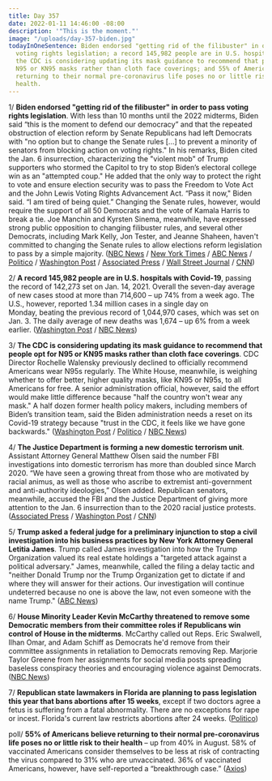 ```yaml
---
title: Day 357
date: 2022-01-11 14:46:00 -08:00
description: '"This is the moment."'
image: "/uploads/day-357-biden.jpg"
todayInOneSentence: Biden endorsed "getting rid of the filibuster" in order to pass
  voting rights legislation; a record 145,982 people are in U.S. hospitals with Covid-19;
  the CDC is considering updating its mask guidance to recommend that people opt for
  N95 or KN95 masks rather than cloth face coverings; and 55% of Americans believe
  returning to their normal pre-coronavirus life poses no or little risk to their
  health.
---
```


1/ **Biden endorsed "getting rid of the filibuster" in order to pass voting rights legislation**. With less than 10 months until the 2022 midterms, Biden said “this is the moment to defend our democracy” and that the repeated obstruction of election reform by Senate Republicans had left Democrats with "no option but to change the Senate rules \[...\] to prevent a minority of senators from blocking action on voting rights." In his remarks, Biden cited the Jan. 6 insurrection, characterizing the "violent mob" of Trump supporters who stormed the Capitol to try to stop Biden’s electoral college win as an "attempted coup." He added that the only way to protect the right to vote and ensure election security was to pass the Freedom to Vote Act and the John Lewis Voting Rights Advancement Act. “Pass it now," Biden said. “I am tired of being quiet.” Changing the Senate rules, however, would require the support of all 50 Democrats and the vote of Kamala Harris to break a tie. Joe Manchin and Kyrsten Sinema, meanwhile, have expressed strong public opposition to changing filibuster rules, and several other Democrats, including Mark Kelly, Jon Tester, and Jeanne Shaheen, haven't committed to changing the Senate rules to allow elections reform legislation to pass by a simple majority. ([NBC News](https://www.nbcnews.com/politics/white-house/biden-under-pressure-chart-voting-rights-path-atlanta-speech-n1287255) / [New York Times](https://www.nytimes.com/2022/01/11/us/politics/biden-filibuster-voting-rights.html) / [ABC News](https://abcnews.go.com/Politics/biden-make-forceful-push-voting-rights-filibuster-georgia/story?id=82187118) / [Politico](https://www.politico.com/news/2022/01/11/biden-harris-voting-rights-speech-526903) / [Washington Post](https://www.washingtonpost.com/politics/biden-voting-rights-filibuster/2022/01/11/ada7ce66-72dd-11ec-b202-b9b92330d4fa_story.html) / [Associated Press](https://apnews.com/article/voting-rights-joe-biden-georgia-voting-martin-luther-king-jr-dc4544c23622f35fc95d63afe512554d) / [Wall Street Journal](https://www.wsj.com/articles/biden-casts-election-law-votes-as-turning-point-for-nation-in-speech-11641897003?mod=hp_lead_pos1) / [CNN](https://www.cnn.com/politics/live-news/biden-harris-voting-rights-speech-01-11-2022/index.html))

2/ **A record 145,982 people are in U.S. hospitals with Covid-19**, passing the record of 142,273 set on Jan. 14, 2021. Overall the seven-day average of new cases stood at more than 714,600 – up 74% from a week ago. The U.S., however, reported 1.34 million cases in a single day on Monday, beating the previous record of 1,044,970 cases, which was set on Jan. 3. The daily average of new deaths was 1,674 – up 6% from a week earlier. ([Washington Post](https://www.washingtonpost.com/health/2022/01/10/covid-hospitalized-omicron/) / [NBC News](https://www.nbcnews.com/news/us-news/us-reports-record-13m-covid-cases-day-hospitalizations-soar-rcna11736))

3/ **The CDC is considering updating its mask guidance to recommend that people opt for N95 or KN95 masks rather than cloth face coverings**. CDC Director Rochelle Walensky previously declined to officially recommend Americans wear N95s regularly. The White House, meanwhile, is weighing whether to offer better, higher quality masks, like KN95 or N95s, to all Americans for free. A senior administration official, however, said the effort would make little difference because "half the country won't wear any mask." A half dozen former health policy makers, including members of Biden’s transition team, said the Biden administration needs a reset on its Covid-19 strategy because "trust in the CDC, it feels like we have gone backwards." ([Washington Post](https://www.washingtonpost.com/health/2022/01/10/cdc-weighs-n95-kn95-masks-guidance-omicron/) / [Politico](https://www.politico.com/news/2022/01/11/biden-n95-mask-distribution-526889) / [NBC News](https://www.nbcnews.com/politics/white-house/we-have-gone-backwards-covid-confusion-snarls-biden-white-house-n1287282))

4/ **The Justice Department is forming a new domestic terrorism unit**. Assistant Attorney General Matthew Olsen said the number FBI investigations into domestic terrorism has more than doubled since March 2020. “We have seen a growing threat from those who are motivated by racial animus, as well as those who ascribe to extremist anti-government and anti-authority ideologies,” Olsen added. Republican senators, meanwhile, accused the FBI and the Justice Department of giving more attention to the Jan. 6 insurrection than to the 2020 racial justice protests. ([Associated Press](https://apnews.com/article/united-states-national-security-terrorism-899caf47624dd8741d04f73e65659e68) / [Washington Post](https://www.washingtonpost.com/national-security/domestic-terrorism-justice-threat/2022/01/11/dfd8d82c-72eb-11ec-8b0a-bcfab800c430_story.html) / [CNN](https://www.cnn.com/2022/01/11/politics/justice-department-forms-new-domestic-terrorism-unit/index.html))

5/ **Trump asked a federal judge for a preliminary injunction to stop a civil investigation into his business practices by New York Attorney General Letitia James**. Trump called James investigation into how the Trump Organization valued its real estate holdings a "targeted attack against a political adversary." James, meanwhile, called the filing a delay tactic and "neither Donald Trump nor the Trump Organization get to dictate if and where they will answer for their actions. Our investigation will continue undeterred because no one is above the law, not even someone with the name Trump." ([ABC News](https://abcnews.go.com/Politics/trump-asks-federal-judge-halt-civil-investigation-business/story?id=82197386))

6/ **House Minority Leader Kevin McCarthy threatened to remove some Democratic members from their committee roles if Republicans win control of House in the midterms**. McCarthy called out Reps. Eric Swalwell, Ilhan Omar, and Adam Schiff as Democrats he'd remove from their committee assignments in retaliation to Democrats removing Rep. Marjorie Taylor Greene from her assignments for social media posts spreading baseless conspiracy theories and encouraging violence against Democrats.  ([NBC News](https://www.nbcnews.com/politics/congress/mccarthy-says-if-house-speaker-he-would-strip-some-democrats-n1287252))

7/ **Republican state lawmakers in Florida are planning to pass legislation this year that bans abortions after 15 weeks**, except if two doctors agree a fetus is suffering from a fatal abnormality. There are no exceptions for rape or incest. Florida's current law restricts abortions after 24 weeks. ([Politico](https://www.politico.com/states/florida/story/2022/01/11/florida-republicans-craft-restrictive-abortion-law-democrats-have-little-power-to-stop-1405036))

poll/ **55% of Americans believe returning to their normal pre-coronavirus life poses no or little risk to their health** – up from 40% in August. 58% of vaccinated Americans consider themselves to be less at risk of contracting the virus compared to 31% who are unvaccinated. 36% of vaccinated Americans, however, have self-reported a “breakthrough case.” ([Axios](https://www.axios.com/axios-ipsos-poll-america-retrenches-741882b7-71fe-4b01-8e10-b39558415ca2.html))
